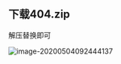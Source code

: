 ## 下载404.zip

解压替换即可

![image-20200504092444137](https://img.eas1.cn/upload/picgo/20200504092446.png)